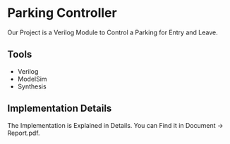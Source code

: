 
# Parking Controller

Our Project is a Verilog Module to Control a Parking for Entry and Leave.


## Tools
- Verilog
- ModelSim
- Synthesis


## Implementation Details

The Implementation is Explained in Details. You can Find it in Document -> Report.pdf.
